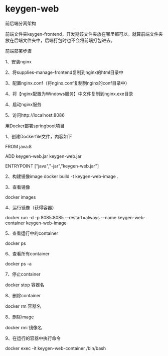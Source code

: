 # keygen-web

前后端分离架构

前端文件夹keygen-frontend，开发期该文件夹放在哪里都可以。就算前端文件夹放在后端文件夹中，后端打包时也不会将前端打包进去。

前端部署步骤 

1、安装nginx 

2、将supplies-manage-frontend复制到nginx的html目录中 

3、配置nginx.conf（将nginx.conf复制到nginx的conf目录中） 

4、将【nginx配置为Windows服务】中文件复制到nginx.exe目录 

4、启动nginx服务 

5、访问http://localhost:8086 

用Docker部署springboot项目 

1、创建Dockerfile文件，内容如下 

FROM java:8 

ADD keygen-web.jar keygen-web.jar 

ENTRYPOINT ["java","-jar","keygen-web.jar"] 

2、构建镜像image 
docker build -t keygen-web-image . 

3、查看镜像 

docker images 

4、运行镜像（获得容器） 

docker run -d -p 8085:8085 --restart=always --name keygen-web-container keygen-web-image 

5、查看运行中的container 

docker ps 

6、查看所有container 

docker ps -a

7、停止container 

docker stop 容器名

8、删除container 

docker rm 容器名 

8、删除image 

docker rmi 镜像名 

9、在运行的容器中执行命令 

docker exec -it keygen-web-container /bin/bash

